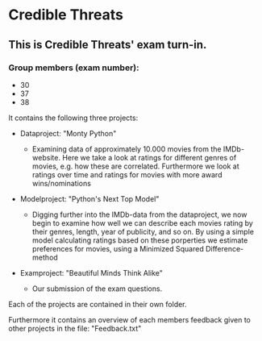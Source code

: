 # Credible Threats
## This is Credible Threats' exam turn-in.
### Group members (exam number):
* 30
* 37
* 38

It contains the following three projects:
* Dataproject: "Monty Python"
	* Examining data of approximately 10.000 movies from the IMDb-website. Here we take a look at ratings for different genres of movies, e.g. how these are correlated. Furthermore we look at ratings over time and ratings for movies with more award wins/nominations

* Modelproject: "Python's Next Top Model"
	* Digging further into the IMDb-data from the dataproject, we now begin to examine how well we can describe each movies rating by their genres, length, year of publicity, and so on. By using a simple model calculating ratings based on these porperties we estimate preferences for movies, using a Minimized Squared Difference-method

* Examproject: "Beautiful Minds Think Alike"
	* Our submission of the exam questions. 

Each of the projects are contained in their own folder.

Furthermore it contains an overview of each members feedback given to other projects in the file: "Feedback.txt"